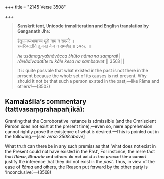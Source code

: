 +++
title = "2145 Verse 3508"

+++
> **Sanskrit text, Unicode transliteration and English translation by Ganganath Jha:** 
>
> हेतुसामग्र्यभावाच्च भूतो नाम न सम्प्रति ।  
> रामादिवदतीते तु काले केन न सम्भवेत् ॥ ३५०८ ॥ 
>
> *hetusāmagryabhāvācca bhūto nāma na samprati* \|  
> *rāmādivadatīte tu kāle kena na sambhavet* \|\| 3508 \|\| 
>
> It is quite possible that what existed in the past is not there in the present because the whole set of its causes is not present. Why should it not be that such a person existed in the past,—like Rāma and others?—(3508)



## Kamalaśīla’s commentary (tattvasaṃgrahapañjikā):

Granting that the Corroborative Instance is admissible (and the Omniscient Person does not exist at the present time),—even so, mere apprehension cannot rightly prove the existence of what is desired.—This is pointed out in the following.—[*see verse 3508 above*]

What truth can there be in any such premiss as that ‘what does not exist in the Present could not have existed in the Past’, For instance, the mere fact that *Rāma*, *Bharata* and others do not exist at the *present* time cannot justify the inference that they did not exist in the *past*. Thus, in view of the ease of *Rāma* and others, the Reason put forward by the other party is ‘Inconclusive’.—(3508)


